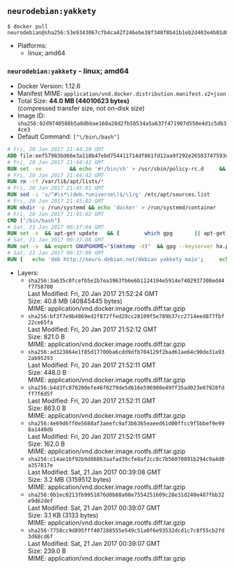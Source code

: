 ## `neurodebian:yakkety`

```console
$ docker pull neurodebian@sha256:53e9343067cfb4ca42f246ebe38f348f8b41b1eb2d403e4b01d632dc7ba0fb24
```

-	Platforms:
	-	linux; amd64

### `neurodebian:yakkety` - linux; amd64

-	Docker Version: 1.12.6
-	Manifest MIME: `application/vnd.docker.distribution.manifest.v2+json`
-	Total Size: **44.0 MB (44010623 bytes)**  
	(compressed transfer size, not on-disk size)
-	Image ID: `sha256:02d9740588b5a8dbbae160a20d2fb5b534a5a637f471907d550e4d1c5db34ce3`
-	Default Command: `["\/bin\/bash"]`

```dockerfile
# Fri, 20 Jan 2017 21:44:28 GMT
ADD file:eef57983bd66e3a118b47ebd754411714df861fd12aa9f292e26583747593d02 in / 
# Fri, 20 Jan 2017 21:44:41 GMT
RUN set -xe 		&& echo '#!/bin/sh' > /usr/sbin/policy-rc.d 	&& echo 'exit 101' >> /usr/sbin/policy-rc.d 	&& chmod +x /usr/sbin/policy-rc.d 		&& dpkg-divert --local --rename --add /sbin/initctl 	&& cp -a /usr/sbin/policy-rc.d /sbin/initctl 	&& sed -i 's/^exit.*/exit 0/' /sbin/initctl 		&& echo 'force-unsafe-io' > /etc/dpkg/dpkg.cfg.d/docker-apt-speedup 		&& echo 'DPkg::Post-Invoke { "rm -f /var/cache/apt/archives/*.deb /var/cache/apt/archives/partial/*.deb /var/cache/apt/*.bin || true"; };' > /etc/apt/apt.conf.d/docker-clean 	&& echo 'APT::Update::Post-Invoke { "rm -f /var/cache/apt/archives/*.deb /var/cache/apt/archives/partial/*.deb /var/cache/apt/*.bin || true"; };' >> /etc/apt/apt.conf.d/docker-clean 	&& echo 'Dir::Cache::pkgcache ""; Dir::Cache::srcpkgcache "";' >> /etc/apt/apt.conf.d/docker-clean 		&& echo 'Acquire::Languages "none";' > /etc/apt/apt.conf.d/docker-no-languages 		&& echo 'Acquire::GzipIndexes "true"; Acquire::CompressionTypes::Order:: "gz";' > /etc/apt/apt.conf.d/docker-gzip-indexes 		&& echo 'Apt::AutoRemove::SuggestsImportant "false";' > /etc/apt/apt.conf.d/docker-autoremove-suggests
# Fri, 20 Jan 2017 21:44:42 GMT
RUN rm -rf /var/lib/apt/lists/*
# Fri, 20 Jan 2017 21:45:01 GMT
RUN sed -i 's/^#\s*\(deb.*universe\)$/\1/g' /etc/apt/sources.list
# Fri, 20 Jan 2017 21:45:02 GMT
RUN mkdir -p /run/systemd && echo 'docker' > /run/systemd/container
# Fri, 20 Jan 2017 21:45:02 GMT
CMD ["/bin/bash"]
# Sat, 21 Jan 2017 00:37:04 GMT
RUN set -x 	&& apt-get update 	&& { 		which gpg 		|| apt-get install -y --no-install-recommends gnupg2 		|| apt-get install -y --no-install-recommends gnupg 	; } 	&& { 		gpg --version | grep -q '^gpg (GnuPG) 1\.' 		|| apt-get install -y --no-install-recommends dirmngr 	; } 	&& rm -rf /var/lib/apt/lists/*
# Sat, 21 Jan 2017 00:37:08 GMT
RUN set -x 	&& export GNUPGHOME="$(mktemp -d)" 	&& gpg --keyserver ha.pool.sks-keyservers.net --recv-keys DD95CC430502E37EF840ACEEA5D32F012649A5A9 	&& gpg --export DD95CC430502E37EF840ACEEA5D32F012649A5A9 > /etc/apt/trusted.gpg.d/neurodebian.gpg 	&& rm -r "$GNUPGHOME"
# Sat, 21 Jan 2017 00:37:09 GMT
RUN { 	echo 'deb http://neuro.debian.net/debian yakkety main'; 	echo 'deb http://neuro.debian.net/debian data main'; 	echo '#deb-src http://neuro.debian.net/debian-devel yakkety main'; } > /etc/apt/sources.list.d/neurodebian.sources.list
```

-	Layers:
	-	`sha256:3a635c0fcefb5e1b7ea3963fb6e6b1124194e5914e7402937308ed44f7758700`  
		Last Modified: Fri, 20 Jan 2017 21:52:24 GMT  
		Size: 40.8 MB (40845445 bytes)  
		MIME: application/vnd.docker.image.rootfs.diff.tar.gzip
	-	`sha256:bf3f7e9b4869ed2f872ffed29cc28109f5e789b37cc2714eed877fbf22ce65fa`  
		Last Modified: Fri, 20 Jan 2017 21:52:12 GMT  
		Size: 821.0 B  
		MIME: application/vnd.docker.image.rootfs.diff.tar.gzip
	-	`sha256:ad323864e1f85d17700ba6cdd9dfb704129f2bad61ae64c90de31a932ab95293`  
		Last Modified: Fri, 20 Jan 2017 21:52:11 GMT  
		Size: 448.0 B  
		MIME: application/vnd.docker.image.rootfs.diff.tar.gzip
	-	`sha256:b4d3fc870200efe46f0279de5d616e596980e49ff35ad023e07928fdff7f6d5f`  
		Last Modified: Fri, 20 Jan 2017 21:52:11 GMT  
		Size: 863.0 B  
		MIME: application/vnd.docker.image.rootfs.diff.tar.gzip
	-	`sha256:4e69d6ff0e5688af3aeefc9af3b6365eaeed61d00ffcc9f5bbef9e998a1440db`  
		Last Modified: Fri, 20 Jan 2017 21:52:11 GMT  
		Size: 162.0 B  
		MIME: application/vnd.docker.image.rootfs.diff.tar.gzip
	-	`sha256:c14ae16f92b9d86863aafad39cfe8af2cc8c7b56070891b294c9a4d0a357817e`  
		Last Modified: Sat, 21 Jan 2017 00:39:08 GMT  
		Size: 3.2 MB (3159512 bytes)  
		MIME: application/vnd.docker.image.rootfs.diff.tar.gzip
	-	`sha256:0b1ec0213fb9951876d0b88a08e7554251609c28e31d240e487fbb32e9d62def`  
		Last Modified: Sat, 21 Jan 2017 00:39:07 GMT  
		Size: 3.1 KB (3133 bytes)  
		MIME: application/vnd.docker.image.rootfs.diff.tar.gzip
	-	`sha256:7758cc9d895fff407288555e549c51a0f6e93532dcd1c7c8f55cb2fd3d68cd6f`  
		Last Modified: Sat, 21 Jan 2017 00:39:07 GMT  
		Size: 239.0 B  
		MIME: application/vnd.docker.image.rootfs.diff.tar.gzip
